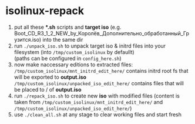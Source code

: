 # isolinux-repack
 1) put all these __*.sh__ scripts and __target iso__ (e.g. Boot_CD_R3_1_2_NEW_by_Королёв_Дополнительно_обработанный_Грузится.iso) into the same dir
 2) run `./unpack_iso.sh` to unpack target iso & initrd files into your filesystem (into `/tmp/custom_isolinux` by defaullt) <br>
    (paths can be configured in `config_here.sh`)
 3) now make naccessary editions to extracted files: <br>
    `/tmp/custom_isolinux/mnt_initrd_edit_here/` contains initrd root fs that will be exported to __output.iso__
    `/tmp/custom_isolinux/unpacked_iso_edit_here/` contains files that will be placed to / of __output.iso__
 4) run `./repack_iso.sh` to create new __iso__ with modified files (content is taken from `/tmp/custom_isolinux/mnt_initrd_edit_here/` and `/tmp/custom_isolinux/unpacked_iso_edit_here/`)
 5) use `./clean_all.sh` at any stage to clear working files and start fresh 
